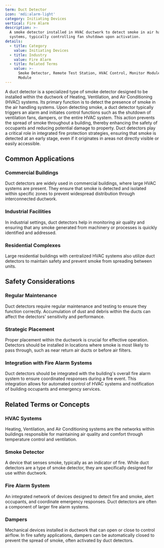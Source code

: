 ```yaml
---
term: Duct Detector
icon: 'mdi:alarm-light'
category: Initiating Devices
vertical: Fire Alarm
description: >-
  A smoke detector installed in HVAC ductwork to detect smoke in air handling
  systems, typically controlling fan shutdown upon activation.
details:
  - title: Category
    value: Initiating Devices
  - title: Industry
    value: Fire Alarm
  - title: Related Terms
    value: >-
      Smoke Detector, Remote Test Station, HVAC Control, Monitor Module, Control
      Module
---
```

A duct detector is a specialized type of smoke detector designed to be installed within the ductwork of Heating, Ventilation, and Air Conditioning (HVAC) systems. Its primary function is to detect the presence of smoke in the air handling systems. Upon detecting smoke, a duct detector typically triggers an alarm and initiates control functions such as the shutdown of ventilation fans, dampers, or the entire HVAC system. This action prevents the spread of smoke throughout a building, thereby enhancing the safety of occupants and reducing potential damage to property. Duct detectors play a critical role in integrated fire protection strategies, ensuring that smoke is detected at an early stage, even if it originates in areas not directly visible or easily accessible.

## Common Applications

### Commercial Buildings
Duct detectors are widely used in commercial buildings, where large HVAC systems are present. They ensure that smoke is detected and isolated within specific zones to prevent widespread distribution through interconnected ductwork.

### Industrial Facilities
In industrial settings, duct detectors help in monitoring air quality and ensuring that any smoke generated from machinery or processes is quickly identified and addressed.

### Residential Complexes
Large residential buildings with centralized HVAC systems also utilize duct detectors to maintain safety and prevent smoke from spreading between units.

## Safety Considerations

### Regular Maintenance
Duct detectors require regular maintenance and testing to ensure they function correctly. Accumulation of dust and debris within the ducts can affect the detectors' sensitivity and performance.

### Strategic Placement
Proper placement within the ductwork is crucial for effective operation. Detectors should be installed in locations where smoke is most likely to pass through, such as near return air ducts or before air filters.

### Integration with Fire Alarm Systems
Duct detectors should be integrated with the building's overall fire alarm system to ensure coordinated responses during a fire event. This integration allows for automated control of HVAC systems and notification of building occupants and emergency services.

## Related Terms or Concepts

### HVAC Systems
Heating, Ventilation, and Air Conditioning systems are the networks within buildings responsible for maintaining air quality and comfort through temperature control and ventilation.

### Smoke Detector
A device that senses smoke, typically as an indicator of fire. While duct detectors are a type of smoke detector, they are specifically designed for use within ductwork.

### Fire Alarm System
An integrated network of devices designed to detect fire and smoke, alert occupants, and coordinate emergency responses. Duct detectors are often a component of larger fire alarm systems.

### Dampers
Mechanical devices installed in ductwork that can open or close to control airflow. In fire safety applications, dampers can be automatically closed to prevent the spread of smoke, often activated by duct detectors.
